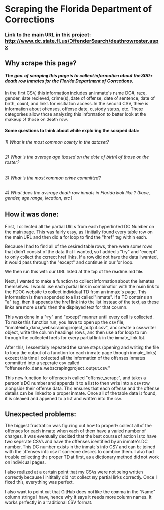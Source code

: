 # Scraping the Florida Department of Corrections 
### Link to the main URL in this project: http://www.dc.state.fl.us/OffenderSearch/deathrowroster.aspx

## Why scrape this page?

##### The goal of scraping this page is to collect information about the 300+ death row inmates for the Florida Department of Corrections. 

In the first CSV, this information includes an inmate's name DC#, race, gender, date recieved, crime(s), date of offense, date of sentence, date of birth, count, and links for visitiation access. In the second CSV, there is information about offenses, offense date, custody status, etc. These categorires allow those analyzing this information to better look at the makeup of those on death row. 

#### Some questions to think about while exploring the scraped data:
###### 1) What is the most common county in the dataset?
###### 2) What is the average age (based on the date of birth) of those on the roster?
###### 3) What is the most common crime committed? 
###### 4) What does the average death row inmate in Florida look like ? (Race, gender, age range, location, etc.)


## How it was done:
First, I collected all the partial URLs from each hyperlinked DC Number on the main page. This was fairly easy, as I initially found every table row on the main URL and then did a for loop to find the "href" tag within each. 

Because I had to find all of the desired table rows, there were some rows that didn't consist of the data that I wanted, so I added a "try" and "except" to only collect the correct href links. If a row did not have the data I wanted, it would pass through the "except" and continue in our for loop. 

We then run this with our URL listed at the top of the readme.md file.

Next, I wanted to make a function to collect information about the inmates themselves. I would use each partial link in combination with the main link to the FDOC website to collect individual TD from an inmate's page. This information is then appended to a list called "inmate". If a TD contains an "a" tag, then it appends the href link into the list instead of the text, as these links are more useful then the displayed text for that column.

This was done in a "try" and "except" manner until every cell is collected. To make this function run, you have to open up the csv file, "inmateinfo_dana_webscrapingproject_output.csv", and create a csv.writer object, write the column headings rows, and then use a for loop to run through the collected hrefs for every partial link in the inmate_link list.

After this, I essentially repeated the same steps (opening and writing the file to loop the output of a function for each inmate page through inmate_links) except this time I collected all the information of the offenses inmates committed into a seperate csv called "offenseinfo_dana_webscrapingproject_output.csv."

This new function for offenses is called "offense_scrape", and takes a person's DC number and appends it to a list to then write into a csv row alongside their offense data. This ensures that each offense and the offense details can be linked to a proper inmate. Once all of the table data is found, it is cleaned and appened to a list and written into the csv.

## Unexpected problems:

The biggest frustration was figuring out how to properly collect all of the offenses for each inmate when each of them have a varied number of charges. It was eventually decided that the best course of action is to have two seperate CSVs and have the offenses identified by an inmate's DC number. This DC number exists in the inmate's info CSV and can be joined with the offenses info csv if someone desires to combine them. I also had trouble collecting the proper TD at first, as a dictionary method did not work on individual pages.

I also realized at a certain point that my CSVs were not being written correctly because I inititally did not collect my partial links correctly. Once I fixed this, everything was perfect.

I also want to point out that GitHub does not like the comma in the "Name" column strings I have, hence why it says it needs more column names. It works perfectly in a traditional CSV format.

